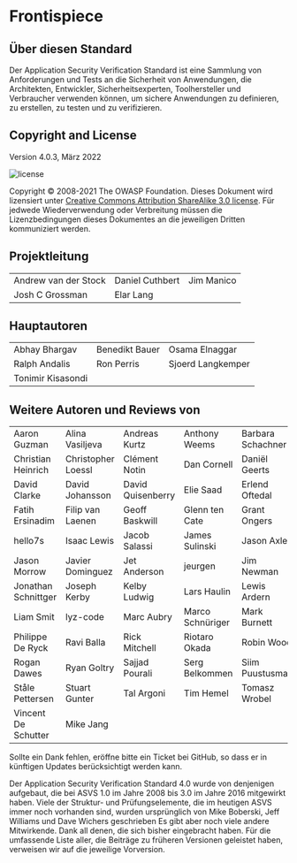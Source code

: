 # Frontispiece

## Über diesen Standard

Der Application Security Verification Standard ist eine Sammlung von Anforderungen und Tests an die Sicherheit von Anwendungen, die Architekten, Entwickler, Sicherheitsexperten, Toolhersteller und Verbraucher verwenden können, um sichere Anwendungen zu definieren, zu erstellen, zu testen und zu verifizieren.

## Copyright and License

Version 4.0.3, März 2022

![license](../images/license.png)

Copyright © 2008-2021 The OWASP Foundation. Dieses Dokument wird lizensiert unter [Creative Commons Attribution ShareAlike 3.0 license](https://creativecommons.org/licenses/by-sa/3.0/). Für jedwede Wiederverwendung oder Verbreitung müssen die Lizenzbedingungen dieses Dokumentes an die jeweiligen Dritten kommuniziert werden.

## Projektleitung

|                      	|                 	|            	|
|----------------------	|-----------------	|------------	|
| Andrew van der Stock 	| Daniel Cuthbert 	| Jim Manico 	|
| Josh C Grossman      	| Elar Lang     	|            	|

## Hauptautoren

|                	|                	|                   	|
|----------------	|----------------	|-------------------	|
| Abhay Bhargav  	| Benedikt Bauer 	| Osama Elnaggar    	|
| Ralph Andalis 	| Ron Perris     	| Sjoerd Langkemper 	|
| Tonimir Kisasondi |               	|                   	|

## Weitere Autoren und Reviews von

|                     |                    |                   |                  |                   |
| ------------------- | ------------------ | ----------------- | ---------------- | ----------------- |
| Aaron Guzman        | Alina Vasiljeva    | Andreas Kurtz     | Anthony Weems    | Barbara Schachner |
| Christian Heinrich  | Christopher Loessl | Clément Notin     | Dan Cornell      | Daniël Geerts     |
| David Clarke        | David Johansson    | David Quisenberry | Elie Saad        | Erlend Oftedal    |
| Fatih Ersinadim     | Filip van Laenen   | Geoff Baskwill    | Glenn ten Cate   | Grant Ongers      |
| hello7s             | Isaac Lewis        | Jacob Salassi     | James Sulinski   | Jason Axley       |
| Jason Morrow        | Javier Dominguez   | Jet Anderson      | jeurgen          | Jim Newman        |
| Jonathan Schnittger | Joseph Kerby       | Kelby Ludwig      | Lars Haulin      | Lewis Ardern      |
| Liam Smit           | lyz-code           | Marc Aubry        | Marco Schnüriger | Mark Burnett      |
| Philippe De Ryck    | Ravi Balla         | Rick Mitchell     | Riotaro Okada    | Robin Wood        |
| Rogan Dawes         | Ryan Goltry        | Sajjad Pourali    | Serg Belkommen   | Siim Puustusmaa   |
| Ståle Pettersen     | Stuart Gunter      | Tal Argoni        | Tim Hemel        | Tomasz Wrobel     |
| Vincent De Schutter | Mike Jang          |                   |                  |                   |

Sollte ein Dank fehlen, eröffne bitte ein Ticket bei GitHub, so dass er in künftigen Updates berücksichtigt werden kann. 

Der Application Security Verification Standard 4.0 wurde von denjenigen aufgebaut, die bei ASVS 1.0 im Jahre 2008 bis 3.0 im Jahre 2016 mitgewirkt haben. Viele der Struktur- und Prüfungselemente, die im heutigen ASVS immer noch vorhanden sind, wurden ursprünglich von Mike Boberski, Jeff Williams und Dave Wichers geschrieben Es gibt aber noch viele andere Mitwirkende. Dank all denen, die sich bisher eingebracht haben. Für die umfassende Liste aller, die Beiträge zu früheren Versionen geleistet haben, verweisen wir auf die jeweilige Vorversion.
